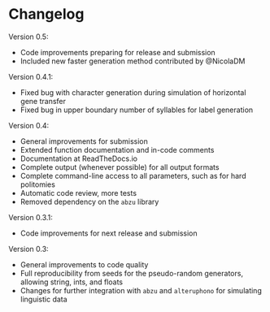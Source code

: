 # Changelog

Version 0.5:
  - Code improvements preparing for release and submission
  - Included new faster generation method contributed by @NicolaDM

Version 0.4.1:
  - Fixed bug with character generation during simulation of horizontal
    gene transfer
  - Fixed bug in upper boundary number of syllables for label generation

Version 0.4:
  - General improvements for submission
  - Extended function documentation and in-code comments
  - Documentation at ReadTheDocs.io
  - Complete output (whenever possible) for all output formats
  - Complete command-line access to all parameters, such as for hard
    politomies
  - Automatic code review, more tests
  - Removed dependency on the `abzu` library

Version 0.3.1:
  - Code improvements for next release and submission

Version 0.3:
  - General improvements to code quality
  - Full reproducibility from seeds for the pseudo-random generators,
    allowing string, ints, and floats
  - Changes for further integration with `abzu` and `alteruphono` for
    simulating linguistic data
